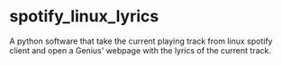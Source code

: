 # spotify_linux_lyrics
A python software that take the current playing track from linux spotify client and open a Genius' webpage with the lyrics of the current track.
